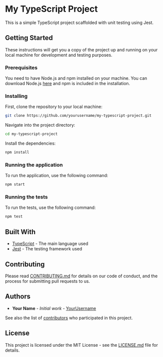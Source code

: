 # My TypeScript Project

This is a simple TypeScript project scaffolded with unit testing using Jest.

## Getting Started

These instructions will get you a copy of the project up and running on your local machine for development and testing purposes.

### Prerequisites

You need to have Node.js and npm installed on your machine. You can download Node.js [here](https://nodejs.org/en/download/) and npm is included in the installation.

### Installing

First, clone the repository to your local machine:

```bash
git clone https://github.com/yourusername/my-typescript-project.git
```

Navigate into the project directory:

```bash
cd my-typescript-project
```

Install the dependencies:

```bash
npm install
```

### Running the application

To run the application, use the following command:

```bash
npm start
```

### Running the tests

To run the tests, use the following command:

```bash
npm test
```

## Built With

- [TypeScript](https://www.typescriptlang.org/) - The main language used
- [Jest](https://jestjs.io/) - The testing framework used

## Contributing

Please read [CONTRIBUTING.md](https://gist.github.com/yourusername/your-repo/CONTRIBUTING.md) for details on our code of conduct, and the process for submitting pull requests to us.

## Authors

- **Your Name** - *Initial work* - [YourUsername](https://github.com/yourusername)

See also the list of [contributors](https://github.com/yourusername/my-typescript-project/contributors) who participated in this project.

## License

This project is licensed under the MIT License - see the [LICENSE.md](LICENSE.md) file for details.